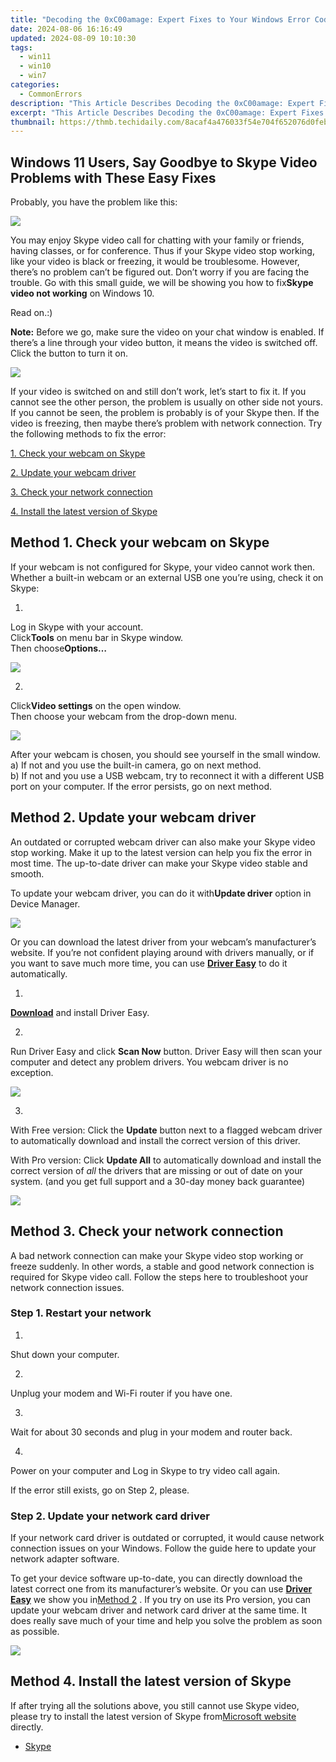 ```yaml
---
title: "Decoding the 0xC00amage: Expert Fixes to Your Windows Error Code Problems"
date: 2024-08-06 16:16:49
updated: 2024-08-09 10:10:30
tags:
  - win11
  - win10
  - win7
categories:
  - CommonErrors
description: "This Article Describes Decoding the 0xC00amage: Expert Fixes to Your Windows Error Code Problems"
excerpt: "This Article Describes Decoding the 0xC00amage: Expert Fixes to Your Windows Error Code Problems"
thumbnail: https://thmb.techidaily.com/8acaf4a476033f54e704f652076d0feb19e147f8c9f9e89ae440088035de6366.jpg
---
```


## Windows 11 Users, Say Goodbye to Skype Video Problems with These Easy Fixes

Probably, you have the problem like this:

![](https://images.drivereasy.com/wp-content/uploads/2017/08/img_599a434085d58.png)

 You may enjoy Skype video call for chatting with your family or friends, having classes, or for conference. Thus if your Skype video stop working, like your video is black or freezing, it would be troublesome. However, there’s no problem can’t be figured out. Don’t worry if you are facing the trouble. Go with this small guide, we will be showing you how to fix**Skype video not working** on Windows 10.

Read on.:)

**Note:**  Before we go, make sure the video on your chat window is enabled. If there’s a line through your video button, it means the video is switched off. Click the button to turn it on.

![](https://images.drivereasy.com/wp-content/uploads/2017/08/img_599a47735e4ac.png)

 If your video is switched on and still don’t work, let’s start to fix it. If you cannot see the other person, the problem is usually on other side not yours. If you cannot be seen, the problem is probably is of your Skype then. If the video is freezing, then maybe there’s problem with network connection. Try the following methods to fix the error:

[1. Check your webcam on Skype](https://tools.techidaily.com/drivereasy/download/)

[2. Update your webcam driver](https://tools.techidaily.com/drivereasy/download/)

[3. Check your network connection](https://tools.techidaily.com/drivereasy/download/)

[4. Install the latest version of Skype](https://tools.techidaily.com/drivereasy/download/)

## Method 1\. Check your webcam on Skype

 If your webcam is not configured for Skype, your video cannot work then. Whether a built-in webcam or an external USB one you’re using, check it on Skype:

 1)  

 Log in Skype with your account.  
 Click**Tools** on menu bar in Skype window.  
 Then choose**Options…**

![](https://images.drivereasy.com/wp-content/uploads/2017/08/img_599a3fd935df2.png)

 2)  

 Click**Video settings** on the open window.  
 Then choose your webcam from the drop-down menu.

![](https://images.drivereasy.com/wp-content/uploads/2017/08/img_599a519883c32.png)

 After your webcam is chosen, you should see yourself in the small window.  
 a) If not and you use the built-in camera, go on next method.  
 b) If not and you use a USB webcam, try to reconnect it with a different USB port on your computer. If the error persists, go on next method.

## Method 2\. Update your webcam driver

 An outdated or corrupted webcam driver can also make your Skype video stop working. Make it up to the latest version can help you fix the error in most time. The up-to-date driver can make your Skype video stable and smooth.

 To update your webcam driver, you can do it with**Update driver** option in Device Manager.

![](https://images.drivereasy.com/wp-content/uploads/2017/08/img_599a5a5c862e4.png)

 Or you can download the latest driver from your webcam’s manufacturer’s website. If you’re not confident playing around with drivers manually,  or if you want to save much more time, you can use **[Driver Easy](https://tools.techidaily.com/drivereasy/download/)**  to do it automatically.

 1)  

 **[Download](https://tools.techidaily.com/drivereasy/download/)**   and install Driver Easy.

 2)  

 Run Driver Easy and click **Scan Now**   button. Driver Easy will then scan your computer and detect any problem drivers. You webcam driver is no exception.

![](https://images.drivereasy.com/wp-content/uploads/2017/08/img_599a5be1336da.jpg)

 3)  

 With Free version: Click the **Update**  button next to a flagged webcam driver to automatically download and install the correct version of this driver.

With Pro version: Click **Update All**  to automatically download and install the correct version of _all_  the drivers that are missing or out of date on your system. (and you get full support and a 30-day money back guarantee)

![](https://images.drivereasy.com/wp-content/uploads/2017/08/img_599a630a8481c.jpg)

## Method 3\. Check your network connection

 A bad network connection can make your Skype video stop working or freeze suddenly. In other words, a stable and good network connection is required for Skype video call. Follow the steps here to troubleshoot your network connection issues.

### Step 1\. Restart your network

1)

Shut down your computer.
  
2)

Unplug your modem and Wi-Fi router if you have one.
  
3)

Wait for about 30 seconds and plug in your modem and router back.
  
4)

Power on your computer and Log in Skype to try video call again.

If the error still exists, go on Step 2, please.

### Step 2\. Update your network card driver

 If your network card driver is outdated or corrupted, it would cause network connection issues on your Windows. Follow the guide here to update your network adapter software.

 To get your device software up-to-date, you can directly download the latest correct one from its manufacturer’s website. Or you can use **[Driver Easy](https://tools.techidaily.com/drivereasy/download/)**   we show you in[Method 2](https://tools.techidaily.com/drivereasy/download/) . If you try on use its Pro version, you can update your webcam driver and network card driver at the same time. It does really save much of your time and help you solve the problem as soon as possible.

![](https://images.drivereasy.com/wp-content/uploads/2017/08/img_599a62cf608f8.jpg)

## Method 4\. Install the latest version of Skype

 If after trying all the solutions above, you still cannot use Skype video, please try to install the latest version of Skype from[Microsoft website](https://www.skype.com/en/download-skype/skype-for-computer/) directly.

* [Skype](https://tools.techidaily.com/drivereasy/download/)

<ins class="adsbygoogle"
     style="display:block"
     data-ad-format="autorelaxed"
     data-ad-client="ca-pub-7571918770474297"
     data-ad-slot="1223367746"></ins>



<ins class="adsbygoogle"
     style="display:block"
     data-ad-client="ca-pub-7571918770474297"
     data-ad-slot="8358498916"
     data-ad-format="auto"
     data-full-width-responsive="true"></ins>
